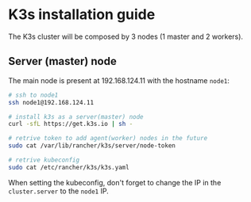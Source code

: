# K3s installation guide

The K3s cluster will be composed by 3 nodes (1 master and 2 workers).

## Server (master) node

The main node is present at 192.168.124.11 with the hostname `node1`:

```bash
# ssh to node1
ssh node1@192.168.124.11

# install k3s as a server(master) node
curl -sfL https://get.k3s.io | sh -

# retrive token to add agent(worker) nodes in the future
sudo cat /var/lib/rancher/k3s/server/node-token

# retrive kubeconfig
sudo cat /etc/rancher/k3s/k3s.yaml
```

When setting the kubeconfig, don't forget to change the IP in the `cluster.server` to the `node1` IP.